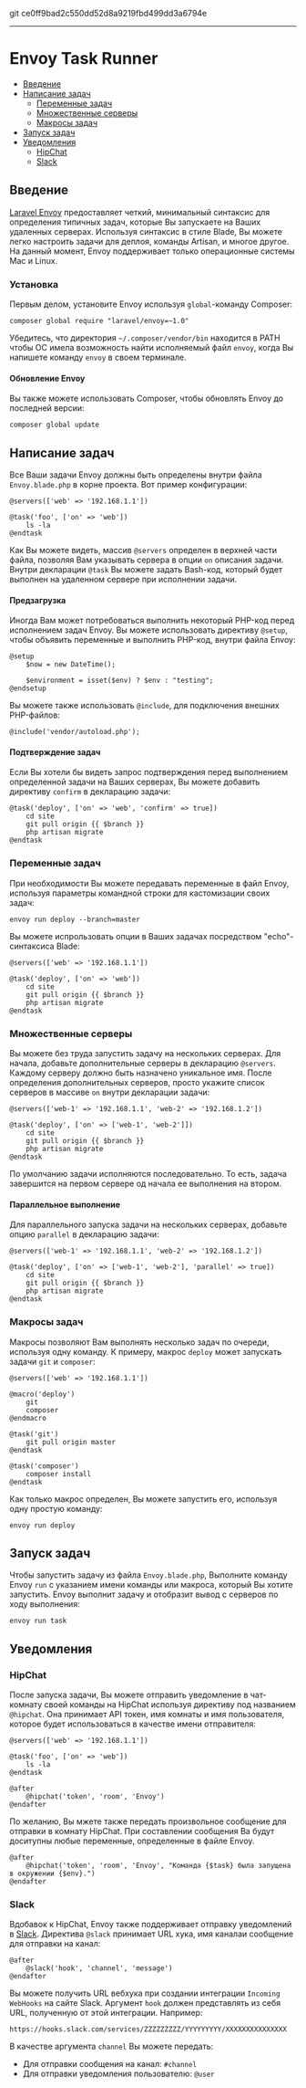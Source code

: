 git ce0ff9bad2c550dd52d8a9219fbd499dd3a6794e

---
# Envoy Task Runner

- [Введение](#introduction)
- [Написание задач](#writing-tasks)
	- [Переменные задач](#task-variables)
	- [Множественные серверы](#envoy-multiple-servers)
	- [Макросы задач](#envoy-task-macros)
- [Запуск задач](#envoy-running-tasks)
- [Уведомления](#envoy-notifications)
	- [HipChat](#hipchat)
	- [Slack](#slack)

<a name="introduction"></a>
## Введение

[Laravel Envoy](https://github.com/laravel/envoy) предоставляет четкий, минимальный синтаксис для определения типичных задач, которые Вы запускаете на Ваших удаленных серверах. Используя синтаксис в стиле Blade, Вы можете легко настроить задачи для деплоя, команды Artisan, и многое другое. На данный момент, Envoy поддерживает только операционные системы Mac и Linux.

<a name="envoy-installation"></a>
### Установка

Первым делом, установите Envoy используя `global`-команду Composer:

	composer global require "laravel/envoy=~1.0"

Убедитесь, что директория `~/.composer/vendor/bin` находится в PATH чтобы ОС имела возможность найти исполняемый файл `envoy`, когда Вы напишете команду `envoy` в своем терминале.

#### Обновление Envoy

Вы также можете использовать Composer, чтобы обновлять Envoy до последней версии:

	composer global update

<a name="writing-tasks"></a>
## Написание задач

Все Ваши задачи Envoy должны быть определены внутри файла `Envoy.blade.php` в корне проекта. Вот пример конфигурации:

	@servers(['web' => '192.168.1.1'])

	@task('foo', ['on' => 'web'])
		ls -la
	@endtask

Как Вы можете видеть, массив `@servers` определен в верхней части файла, позволяя Вам указывать сервера в опции `on` описания задачи. Внутри декларации `@task` Вы можете задать Bash-код, который будет выполнен на удаленном сервере при исполнении задачи.

#### Предзагрузка

Иногда Вам может потребоваться выполнить некоторый PHP-код перед исполнением задач Envoy. Вы можете использовать директиву ```@setup```, чтобы объявить переменные и выполнить PHP-код, внутри файла Envoy:

	@setup
		$now = new DateTime();

		$environment = isset($env) ? $env : "testing";
	@endsetup

Вы можете также использовать ```@include```, для подключения внешних PHP-файлов:

	@include('vendor/autoload.php');

#### Подтверждение задач

Если Вы хотели бы видеть запрос подтверждения перед выполнением определенной задачи на Ваших серверах, Вы можете добавить директиву `confirm` в декларацию задачи:

	@task('deploy', ['on' => 'web', 'confirm' => true])
		cd site
		git pull origin {{ $branch }}
		php artisan migrate
	@endtask

<a name="task-variables"></a>
### Переменные задач

При необходимости Вы можете передавать переменные в файл Envoy, используя параметры командной строки для кастомизации своих задач:

	envoy run deploy --branch=master

Вы можете испрользовать опции в Ваших задачах посредством "echo"-синтаксиса Blade:

	@servers(['web' => '192.168.1.1'])

	@task('deploy', ['on' => 'web'])
		cd site
		git pull origin {{ $branch }}
		php artisan migrate
	@endtask

<a name="envoy-multiple-servers"></a>
### Множественные серверы

Вы можете без труда запустить задачу на нескольких серверах. Для начала, добавьте дополнительные серверы в декларацию `@servers`. Каждому серверу должно быть назначено уникальное имя. После определения дополнительных серверов, просто укажите список серверов в массиве `on` внутри декларации задачи:

	@servers(['web-1' => '192.168.1.1', 'web-2' => '192.168.1.2'])

	@task('deploy', ['on' => ['web-1', 'web-2']])
		cd site
		git pull origin {{ $branch }}
		php artisan migrate
	@endtask

По умолчанию задачи исполняются последовательно. То есть, задача завершится на первом сервере од начала ее выполнения на втором.

#### Параллельное выполнение
Для параллельного запуска задачи на нескольких серверах, добавьте опцию `parallel` в декларацию задачи:

	@servers(['web-1' => '192.168.1.1', 'web-2' => '192.168.1.2'])

	@task('deploy', ['on' => ['web-1', 'web-2'], 'parallel' => true])
		cd site
		git pull origin {{ $branch }}
		php artisan migrate
	@endtask

<a name="envoy-task-macros"></a>
### Макросы задач

Макросы позволяют Вам выполнять несколько задач по очереди, используя одну команду. К примеру, макрос `deploy` может запускать задачи `git` и `composer`:

	@servers(['web' => '192.168.1.1'])

	@macro('deploy')
		git
		composer
	@endmacro

	@task('git')
		git pull origin master
	@endtask

	@task('composer')
		composer install
	@endtask

Как только макрос определен, Вы можете запустить его, используя одну простую команду:

	envoy run deploy

<a name="envoy-running-tasks"></a>
## Запуск задач

Чтобы запустить задачу из файла `Envoy.blade.php`, Выполните команду Envoy `run` с указанием имени команды или макроса, который Вы хотите запустить. Envoy выполнит задачу и отобразит вывод с серверов по ходу выполнения:

	envoy run task

<a name="envoy-notifications"></a>
<a name="envoy-hipchat-notifications"></a>
## Уведомления

<a name="hipchat"></a>
### HipChat

После запуска задачи, Вы можете отправить уведомление в чат-комнату своей команды на HipChat используя директиву под названием `@hipchat`. Она принимает API токен, имя комнаты и имя пользователя, которое будет использоваться в качестве имени отправителя:

	@servers(['web' => '192.168.1.1'])

	@task('foo', ['on' => 'web'])
		ls -la
	@endtask

	@after
		@hipchat('token', 'room', 'Envoy')
	@endafter

По желанию, Вы мжете также передать произвольное сообщение для отправки в комнату HipChat. При составлении сообщения Ва будут доситупны любые переменные, определенные в файле Envoy.

	@after
		@hipchat('token', 'room', 'Envoy', "Команда {$task} была запущена в окружении {$env}.")
	@endafter

<a name="slack"></a>
### Slack

Вдобавок к HipChat, Envoy также поддерживает отправку уведомлений в [Slack](https://slack.com). Директива `@slack` принимает URL хука, имя каналаи сообщение для отправки на канал:

	@after
		@slack('hook', 'channel', 'message')
	@endafter

Вы можете получить URL вебхука при создании интеграции `Incoming WebHooks` на сайте Slack. Аргумент `hook` должен представлять из себя URL, полученную от этой интеграции. Например:

	https://hooks.slack.com/services/ZZZZZZZZZ/YYYYYYYYY/XXXXXXXXXXXXXXX

В качестве аргумента `channel` Вы можете передать:

- Для отправки сообщения на канал: `#channel`
- Для отправки уведомления пользователю: `@user`
 

